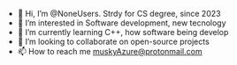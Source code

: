 - 👋 Hi, I’m @NoneUsers. Strdy for CS degree, since 2023 
- 👀 I’m interested in Software development, new tecnology
- 🌱 I’m currently learning C++, how software being develop
- 💞️ I’m looking to collaborate on open-source projects
- 📫 How to reach me muskyAzure@protonmail.com

<!---
NoneUsers/NoneUsers is a ✨ special ✨ repository because its `README.md` (this file) appears on your GitHub profile.
You can click the Preview link to take a look at your changes.
--->
